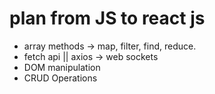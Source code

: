 # plan from JS to react js

- array methods -> map, filter, find, reduce.
- fetch api || axios -> web sockets
- DOM manipulation
- CRUD Operations
